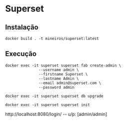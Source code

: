 # Superset
## Instalação
`docker build . -t mineiros/superset:latest`
## Execução
```
docker exec -it superset superset fab create-admin \
               --username admin \
               --firstname Superset \
               --lastname Admin \
               --email admin@superset.com \
               --password admin

docker exec -it superset superset db upgrade

docker exec -it superset superset init
```

http://localhost:8080/login/ -- u/p: [admin/admin]